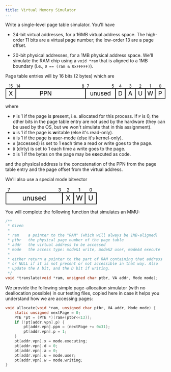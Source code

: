 ```yaml
---
title: Virtual Memory Simulator
...
```



Write a single-level page table simulator. You'll have

- 24-bit virtual addresses, for a 16MB virtual address space.
    The high-order 11 bits are a virtual page number;
    the low-order 13 are a page offset.
    
- 20-bit physical addresses, for a 1MB physical address space.
    We'll simulate the RAM chip using a `void *ram` that is aligned to a 1MB boundary (i.e.,  `0 == (ram & 0xFFFFF)`).

Page table entries will by 16 bits (2 bytes) which are

<svg viewBox="-1 -1 322 32" font-size="12" text-anchor="middle" style="max-width:48em">
<rect x="0" y="10" width="20" height="20" fill="none" stroke="black"/>
<text x="10" y="24">X</text>
<rect x="20" y="10" width="140" height="20" fill="none" stroke="black"/>
<text x="80" y="24">PPN</text>
<rect x="160" y="10" width="60" height="20" fill="none" stroke="black"/>
<text x="190" y="24">unused</text>
<rect x="220" y="10" width="20" height="20" fill="none" stroke="black"/>
<text x="230" y="24">D</text>
<rect x="240" y="10" width="20" height="20" fill="none" stroke="black"/>
<text x="250" y="24">A</text>
<rect x="260" y="10" width="20" height="20" fill="none" stroke="black"/>
<text x="270" y="24">U</text>
<rect x="280" y="10" width="20" height="20" fill="none" stroke="black"/>
<text x="290" y="24">W</text>
<rect x="300" y="10" width="20" height="20" fill="none" stroke="black"/>
<text x="310" y="24">P</text>
<g font-size="8">
<text x="10" y="8">15</text>
<text x="25" y="8">14</text>
<text x="155" y="8">8</text>
<text x="165" y="8">7</text>
<text x="215" y="8">5</text>
<text x="230" y="8">4</text>
<text x="250" y="8">3</text>
<text x="270" y="8">2</text>
<text x="290" y="8">1</text>
<text x="310" y="8">0</text>
</g>
</svg>

where

- `P` is 1 if the page is **p**resent, i.e. allocated for this process. If `P` is 0, the other bits in the page table entry are not used by the hardware (they can be used by the OS, but we won't simulate that in this assignment).
- `W` is 1 if the page is **w**ritable (else it's read-only).
- `U` is 1 if the page is **u**ser-mode (else it's kernel-only).
- `A` (accessed) is set to 1 each time a read or write goes to the page.
- `D` (dirty) is set to 1 each time a write goes to the page.
- `X` is 1 if the bytes on the page may be e**x**ecuted as code.

and the physical address is the concatenation of the PPN from the page table entry and the page offset from the virtual address.

We'll also use a special mode bitvector

<svg viewBox="-1 -1 162 32" font-size="12" text-anchor="middle" style="max-width:24em">
<rect x="0" y="10" width="100" height="20" fill="none" stroke="black"/>
<text x="50" y="24">unused</text>
<rect x="100" y="10" width="20" height="20" fill="none" stroke="black"/>
<text x="110" y="24">X</text>
<rect x="120" y="10" width="20" height="20" fill="none" stroke="black"/>
<text x="130" y="24">W</text>
<rect x="140" y="10" width="20" height="20" fill="none" stroke="black"/>
<text x="150" y="24">U</text>
<g font-size="8">
<text x="5" y="8">7</text>
<text x="95" y="8">3</text>
<text x="110" y="8">2</text>
<text x="130" y="8">1</text>
<text x="150" y="8">0</text>
</g>
</svg>


You will complete the following function that simulates an MMU:

```c
/**
 * Given 
 * 
 * ram    a pointer to the "RAM" (which will always be 1MB-aligned)
 * ptbr   the physical page number of the page table
 * addr   the virtual address to be accessed
 * mode   the access type: mode&1 write, mode&2 user, mode&4 execute
 *
 * either return a pointer to the part of RAM containing that address
 * or NULL if it is not present or not accessible in that way. Also
 * update the A bit, and the D bit if writing.
 */
void *translate(void *ram, unsigned char ptbr, VA addr, Mode mode);
```

We provide the following simple page-allocation simulator (with no deallocation possible) in our testing files, copied here in case it helps you understand how we are accessing pages:

```c
void allocate(void *ram, unsigned char ptbr, VA addr, Mode mode) {
    static unsigned nextPage = 0;
    PTE *pt = (PTE *)(ram+(ptbr<<13));
    if (!pt[addr.vpn].p) {
        pt[addr.vpn].ppn = (nextPage += 0x31);
        pt[addr.vpn].p = 1;
    }
    pt[addr.vpn].x = mode.executing;
    pt[addr.vpn].d = 0;
    pt[addr.vpn].a = 0;
    pt[addr.vpn].u = mode.user;
    pt[addr.vpn].w = mode.writing;
}
```
